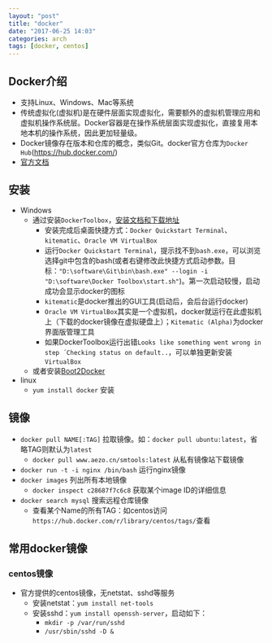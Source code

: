 ```yaml
---
layout: "post"
title: "docker"
date: "2017-06-25 14:03"
categories: arch
tags: [docker, centos]
---
```


## Docker介绍

- 支持Linux、Windows、Mac等系统
- 传统虚拟化(虚拟机)是在硬件层面实现虚拟化，需要额外的虚拟机管理应用和虚拟机操作系统层。Docker容器是在操作系统层面实现虚拟化，直接复用本地本机的操作系统，因此更加轻量级。
- Docker镜像存在版本和仓库的概念，类似Git。docker官方仓库为`Docker Hub`(https://hub.docker.com/)
- [官方文档](https://docs.docker.com)

## 安装

- Windows
    - 通过安装`DockerToolbox`，[安装文档和下载地址](https://docs.docker.com/toolbox/toolbox_install_windows/)
        - 安装完成后桌面快捷方式：`Docker Quickstart Terminal`、`kitematic`、`Oracle VM VirtualBox`
        - 运行`Docker Quickstart Terminal`，提示找不到`bash.exe`，可以浏览选择git中包含的bash(或者右键修改此快捷方式启动参数。目标：`"D:\software\Git\bin\bash.exe" --login -i "D:\software\Docker Toolbox\start.sh"`)。第一次启动较慢，启动成功会显示docker的图标
        - `kitematic`是docker推出的GUI工具(启动后，会后台运行docker)
        - `Oracle VM VirtualBox`其实是一个虚拟机，docker就运行在此虚拟机上（下载的docker镜像在虚拟硬盘上）；`Kitematic (Alpha)`为docker界面版管理工具
        - 如果DockerToolbox运行出错`Looks like something went wrong in step ´Checking status on default..`，可以单独更新安装`VirtualBox`
    - 或者安装[Boot2Docker](https://github.com/boot2docker/windows-installer)
- linux
    - `yum install docker` 安装

## 镜像

- `docker pull NAME[:TAG]` 拉取镜像。如：`docker pull ubuntu:latest`，省略TAG则默认为`latest`
    - `docker pull www.aezo.cn/smtools:latest` 从私有镜像站下载镜像
- `docker run -t -i nginx /bin/bash` 运行nginx镜像
- `docker images` 列出所有本地镜像
    - `docker inspect c28687f7c6c8` 获取某个image ID的详细信息
- `docker search mysql` 搜索远程仓库镜像
    - 查看某个Name的所有TAG：如centos访问`https://hub.docker.com/r/library/centos/tags/`查看

## 常用docker镜像

### centos镜像

- 官方提供的centos镜像，无netstat、sshd等服务
    - 安装netstat：`yum install net-tools`
    - 安装sshd：`yum install openssh-server`，启动如下：
        - `mkdir -p /var/run/sshd`
        - `/usr/sbin/sshd -D &`
